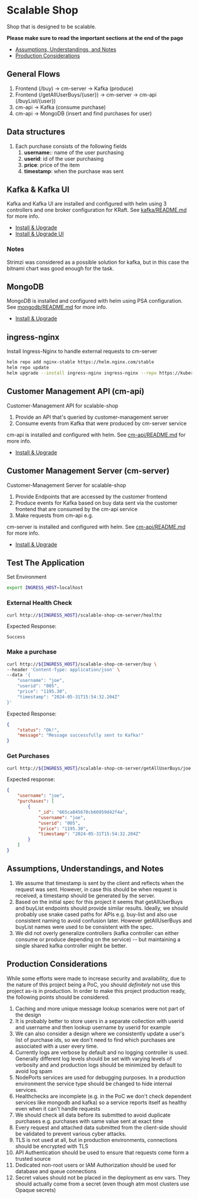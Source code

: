 # Scalable Shop

Shop that is designed to be scalable.

**Please make sure to read the important sections at the end of the page**

- [Assumptions, Understandings, and Notes](#assumptions-understandings-and-notes)
- [Production Considerations](#production-considerations)

## General Flows

1. Frontend (/buy) -> cm-server -> Kafka (produce)
2. Frontend (/getAllUserBuys/{user}) -> cm-server -> cm-api (/buyList/{user})
3. cm-api -> Kafka (consume purchase)
4. cm-api -> MongoDB (insert and find purchases for user)

## Data structures

1.  Each purchase consists of the following fields
    1.  **username:**: name of the user purchasing
    2.  **userid**: id of the user purchasing
    3.  **price**: price of the item
    4.  **timestamp**: when the purchase was sent

## Kafka & Kafka UI

Kafka and Kafka UI are installed and configured with helm using 3 controllers and one broker configuration for KRaft. See [kafka/README.md](kafka/README.md) for more info.

- [Install & Upgrade](kafka/README.md#install--upgrade)
- [Install & Upgrade UI](kafka/README.md#install--upgrade-1)

### Notes

Strimzi was considered as a possible solution for kafka, but in this case the bitnami chart was good enough for the task.

## MongoDB

MongoDB is installed and configured with helm using PSA configuration. See [mongodb/README.md](mongodb/README.md) for more info.

- [Install & Upgrade](mongodb/README.md#install--upgrade)

## ingress-nginx

Install Ingress-Nginx to handle external requests to cm-server

```bash
helm repo add nginx-stable https://helm.nginx.com/stable
helm repo update
helm upgrade --install ingress-nginx ingress-nginx --repo https://kubernetes.github.io/ingress-nginx --namespace ingress-nginx --create-namespace
```

## Customer Management API (cm-api)

Customer-Management API for scalable-shop

1. Provide an API that's queried by customer-management server 
2. Consume events from Kafka that were produced by cm-server service

cm-api is installed and configured with helm. See [cm-api/README.md](cm-api/README.md) for more info.

- [Install & Upgrade](cm-api/README.md#install--upgrade)

## Customer Management Server (cm-server)

Customer-Management Server for scalable-shop

1. Provide Endpoints that are accessed by the customer frontend
2. Produce events for Kafka based on buy data sent via the customer frontend that are consumed by the cm-api service
3. Make requests from cm-api e.g. 

cm-server is installed and configured with helm. See [cm-api/README.md](cm-server/README.md) for more info.

- [Install & Upgrade](cm-server/README.md#install--upgrade)

## Test The Application

Set Environment

```bash
export INGRESS_HOST=localhost
```

### External Health Check

```bash
curl http://${INGRESS_HOST}/scalable-shop-cm-server/healthz
```

Expected Response:

`Success`

### Make a purchase

```bash
curl http://${INGRESS_HOST}/scalable-shop-cm-server/buy \
--header 'Content-Type: application/json' \
--data '{
	"username": "joe",
	"userid": "005",
	"price": "1195.30",
	"timestamp": "2024-05-31T15:54:32.204Z"
}'
```

Expected Response:

```json
{
    "status": "Ok!",
    "message": "Message successfully sent to Kafka!"
}
```

### Get Purchases

```bash
curl http://${INGRESS_HOST}/scalable-shop-cm-server/getAllUserBuys/joe
```

Expected response:

```json
{
    "username": "joe",
    "purchases": [
        {
            "_id": "665ca845678cb66959d42f4a",
            "username": "joe",
            "userid": "005",
            "price": "1195.30",
            "timestamp": "2024-05-31T15:54:32.204Z"
        }
    ]
}
```

## Assumptions, Understandings, and Notes

1. We assume that timestamp is sent by the client and reflects when the request was sent. However, in case this should be when request is received, a timestamp should be generated by the server.
2. Based on the initial spec for this project it seems that getAllUserBuys and buyList endpoints should provide similar results. Ideally, we should probably use snake cased paths for APIs e.g. buy-list and also use consistent naming to avoid confusion later. However getAllUserBuys and buyList names were used to be consistent with the spec.
3. We did not overly generalize controllers (kafka controller can either consume or produce depending on the service) -- but maintaining a single shared kafka controller might be better.

## Production Considerations

While some efforts were made to increase security and availability, due to the nature of this project being a PoC, you should *definitely* not use this project as-is in production. In order to make this project production ready, the following points should be considered.

1. Caching and more unique message lookup scenarios were not part of the design
2. It is probably better to store users in a separate collection with userid and username and then lookup username by userid for example
3. We can also consider a design where we consistently update a user's list of purchase ids, so we don't need to find which purchases are associated with a user every time.
4. Currently logs are verbose by default and no logging controller is used. Generally different log levels should be set with varying levels of verbosity and and production logs should be minimized by default to avoid log spam
5. NodePorts services are used for debugging purposes. In a production environment the service type should be changed to hide internal services.
6. Healthchecks are incomplete (e.g. in the PoC we don't check dependent services like mongodb and kafka) so a service reports itself as healthy even when it can't handle requests
7.  We should check all data before its submitted to avoid duplicate purchases e.g. purchases with same value sent at exact time
8.  Every request and attached data submitted from the client-side should be validated to prevent various cyber attacks.
9.  TLS is not used at all, but in production environments, connections should be encrypted with TLS
10. API Authentication should be used to ensure that requests come form a trusted source
11. Dedicated non-root users or IAM Authorization should be used for database and queue connections
12. Secret values should not be placed in the deployment as env vars. They should actually come from a secret (even though atm most clusters use Opaque secrets)
